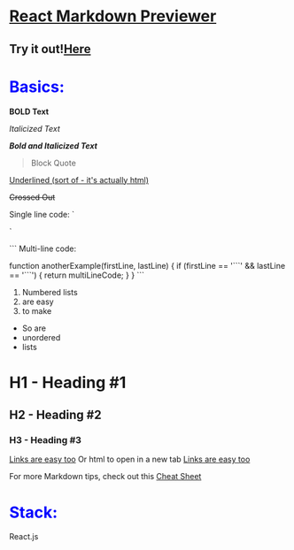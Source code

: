 # <u>React Markdown Previewer</u>

## Try it out!<a href="https://rproderick.github.io/react-markdown-previewer/" target="_blank">Here</a>

# **<span style="color:blue">Basics:</span>**

**BOLD Text**

*Italicized Text*

**_Bold and Italicized Text_**

> Block Quote

<u>Underlined (sort of - it's actually html)</u>

~~Crossed Out~~

Single line code: \`<div></div>\`

\`\`\`
Multi-line code:

function anotherExample(firstLine, lastLine) {
  if (firstLine == '\`\`\`' && lastLine == '\`\`\`') {
    return multiLineCode;
  }
}
\`\`\`
1. Numbered lists
2. are easy
3. to make

- So are
- unordered
- lists

# H1 - Heading #1
## H2 - Heading #2
### H3 - Heading #3

[Links are easy too](https://github.com/RpRoderick) Or html to open in a new tab <a href="https://github.com/RpRoderick" target="_blank">Links are easy too</a>

For more Markdown tips, check out this <a href="https://www.markdownguide.org/cheat-sheet/" target="_blank">Cheat Sheet</a>

# **<span style="color:blue">Stack:</span>**

React.js

